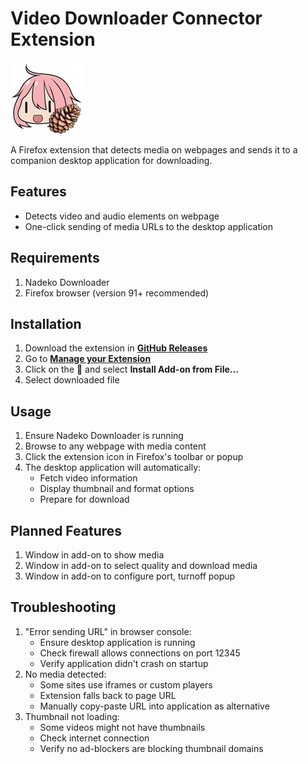# Video Downloader Connector Extension

![Extension Icon](icons/nadecon-115.png)

A Firefox extension that detects media on webpages and sends it to a companion desktop application for downloading.

## Features

- Detects video and audio elements on webpage
- One-click sending of media URLs to the desktop application

## Requirements

1. Nadeko Downloader
2. Firefox browser (version 91+ recommended)

## Installation

1. Download the extension in [**GitHub Releases**](https://github.com)
2. Go to [**Manage your Extension**](about:addons)
3. Click on the 󰢻  and select **Install Add-on from File...**
4. Select downloaded file

## Usage

1. Ensure Nadeko Downloader is running
2. Browse to any webpage with media content
3. Click the extension icon in Firefox's toolbar or popup
4. The desktop application will automatically:
    - Fetch video information
    - Display thumbnail and format options
    - Prepare for download
    
## Planned Features

1. Window in add-on to show media
2. Window in add-on to select quality and download media
3. Window in add-on to configure port, turnoff popup

## Troubleshooting
1. "Error sending URL" in browser console:
    - Ensure desktop application is running
    - Check firewall allows connections on port 12345
    - Verify application didn't crash on startup
2. No media detected:
    - Some sites use iframes or custom players
    - Extension falls back to page URL
    - Manually copy-paste URL into application as alternative
3. Thumbnail not loading:
    - Some videos might not have thumbnails
    - Check internet connection
    - Verify no ad-blockers are blocking thumbnail domains
